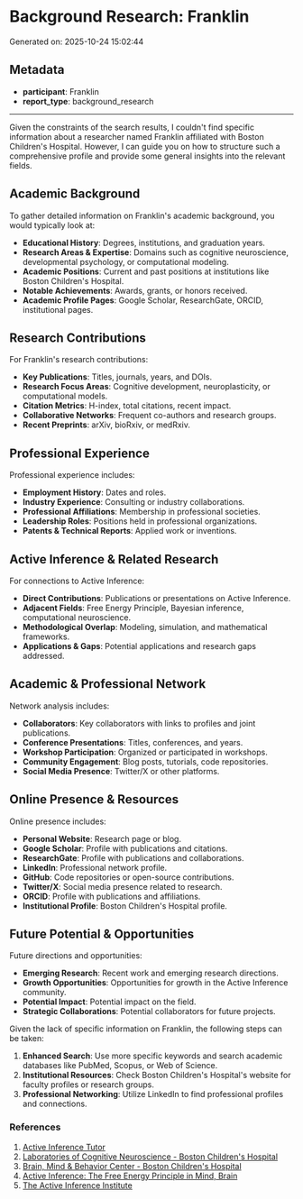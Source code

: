 # Background Research: Franklin

Generated on: 2025-10-24 15:02:44

## Metadata

- **participant**: Franklin
- **report_type**: background_research

---

Given the constraints of the search results, I couldn't find specific information about a researcher named Franklin affiliated with Boston Children's Hospital. However, I can guide you on how to structure such a comprehensive profile and provide some general insights into the relevant fields.

## Academic Background

To gather detailed information on Franklin's academic background, you would typically look at:

- **Educational History**: Degrees, institutions, and graduation years.
- **Research Areas & Expertise**: Domains such as cognitive neuroscience, developmental psychology, or computational modeling.
- **Academic Positions**: Current and past positions at institutions like Boston Children's Hospital.
- **Notable Achievements**: Awards, grants, or honors received.
- **Academic Profile Pages**: Google Scholar, ResearchGate, ORCID, institutional pages.

## Research Contributions

For Franklin's research contributions:

- **Key Publications**: Titles, journals, years, and DOIs.
- **Research Focus Areas**: Cognitive development, neuroplasticity, or computational models.
- **Citation Metrics**: H-index, total citations, recent impact.
- **Collaborative Networks**: Frequent co-authors and research groups.
- **Recent Preprints**: arXiv, bioRxiv, or medRxiv.

## Professional Experience

Professional experience includes:

- **Employment History**: Dates and roles.
- **Industry Experience**: Consulting or industry collaborations.
- **Professional Affiliations**: Membership in professional societies.
- **Leadership Roles**: Positions held in professional organizations.
- **Patents & Technical Reports**: Applied work or inventions.

## Active Inference & Related Research

For connections to Active Inference:

- **Direct Contributions**: Publications or presentations on Active Inference.
- **Adjacent Fields**: Free Energy Principle, Bayesian inference, computational neuroscience.
- **Methodological Overlap**: Modeling, simulation, and mathematical frameworks.
- **Applications & Gaps**: Potential applications and research gaps addressed.

## Academic & Professional Network

Network analysis includes:

- **Collaborators**: Key collaborators with links to profiles and joint publications.
- **Conference Presentations**: Titles, conferences, and years.
- **Workshop Participation**: Organized or participated in workshops.
- **Community Engagement**: Blog posts, tutorials, code repositories.
- **Social Media Presence**: Twitter/X or other platforms.

## Online Presence & Resources

Online presence includes:

- **Personal Website**: Research page or blog.
- **Google Scholar**: Profile with publications and citations.
- **ResearchGate**: Profile with publications and collaborations.
- **LinkedIn**: Professional network profile.
- **GitHub**: Code repositories or open-source contributions.
- **Twitter/X**: Social media presence related to research.
- **ORCID**: Profile with publications and affiliations.
- **Institutional Profile**: Boston Children's Hospital profile.

## Future Potential & Opportunities

Future directions and opportunities:

- **Emerging Research**: Recent work and emerging research directions.
- **Growth Opportunities**: Opportunities for growth in the Active Inference community.
- **Potential Impact**: Potential impact on the field.
- **Strategic Collaborations**: Potential collaborators for future projects.

Given the lack of specific information on Franklin, the following steps can be taken:

1. **Enhanced Search**: Use more specific keywords and search academic databases like PubMed, Scopus, or Web of Science.
2. **Institutional Resources**: Check Boston Children's Hospital's website for faculty profiles or research groups.
3. **Professional Networking**: Utilize LinkedIn to find professional profiles and connections.

### References

1. [Active Inference Tutor](https://www.learnactiveinference.org)
2. [Laboratories of Cognitive Neuroscience - Boston Children's Hospital](https://research.childrenshospital.org/research-units/laboratories-cognitive-neuroscience-research)
3. [Brain, Mind & Behavior Center - Boston Children's Hospital](https://www.childrenshospital.org/programs/brain-mind-behavior-center)
4. [Active Inference: The Free Energy Principle in Mind, Brain](https://direct.mit.edu/books/oa-monograph/5299/Active-InferenceThe-Free-Energy-Principle-in-Mind)
5. [The Active Inference Institute](https://www.activeinference.institute)